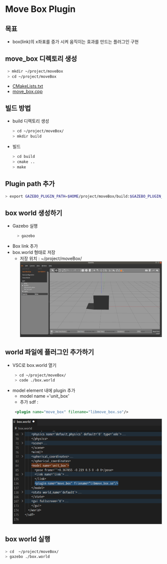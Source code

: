 # Move Box Plugin

## 목표 
-  box(link)의 x좌표를 증가 시켜 움직이는 효과를 만드는 플러그인 구현 

## move_box 디렉토리 생성 

```bash
 > mkdir ~/project/moveBox
 > cd ~/project/moveBox
  ```
- [CMakeLists.txt](./CMakeLists.txt)
- [move_box.cpp](./move_box.cpp)

## 빌드 방법 
- build 디렉토리 생성
  ```bash
  > cd ~/project/moveBox/
  > mkdir build
  ```
- 빌드 
  ```bash
  > cd build
  > cmake ..
  > make
  ```
## Plugin path 추가 
  ```bash
  > export GAZEBO_PLUGIN_PATH=$HOME/project/moveBox/build:$GAZEBO_PLUGIN_PATH
  ```
## box world 생성하기 

- Gazebo 실행
  ```bash
    > gazebo 
  ```
- Box link 추가 
- box.world 형태로 저장 
  - 저장 위치 : ~/project/moveBox/
  ![](./boxWorld.png)

## world 파일에 플러그인 추가하기 

- VSC로 box.world 열기 
  ```bash
   > cd ~/project/moveBox/
   > code ./box.world
  ```
- model element 내에 plugin 추가
  - model name ='unit_box'
  - 추가 sdf :
  ```xml
   <plugin name="move_box" filename="libmove_box.so"/>
  ```
  ![](./boxWorldSDF.png)

## box world 실행 
  ```bash
  > cd  ~/project/moveBox/
  > gazebo ./box.world
  ```


